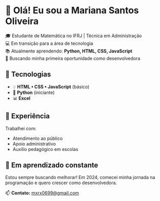 # 👋 Olá! Eu sou a Mariana Santos Oliveira

🎓 Estudante de Matemática no IFRJ | Técnica em Administração  
💻 Em transição para a área de tecnologia  
📚 Atualmente aprendendo: **Python, HTML, CSS, JavaScript**  
🚀 Buscando minha primeira oportunidade como desenvolvedora

## 🔧 Tecnologias

- 💡 **HTML • CSS • JavaScript** (básico)
- 🐍 **Python** (iniciante)
- 📊 **Excel**

## 💼 Experiência

Trabalhei com:
- Atendimento ao público
- Apoio administrativo
- Auxílio pedagógico em escolas 

## 🌱 Em aprendizado constante

Estou sempre buscando melhorar! Em 2024, comecei minha jornada na programação e quero crescer como desenvolvedora.

📫 **Contato:** mxrx0699@gmail.com

